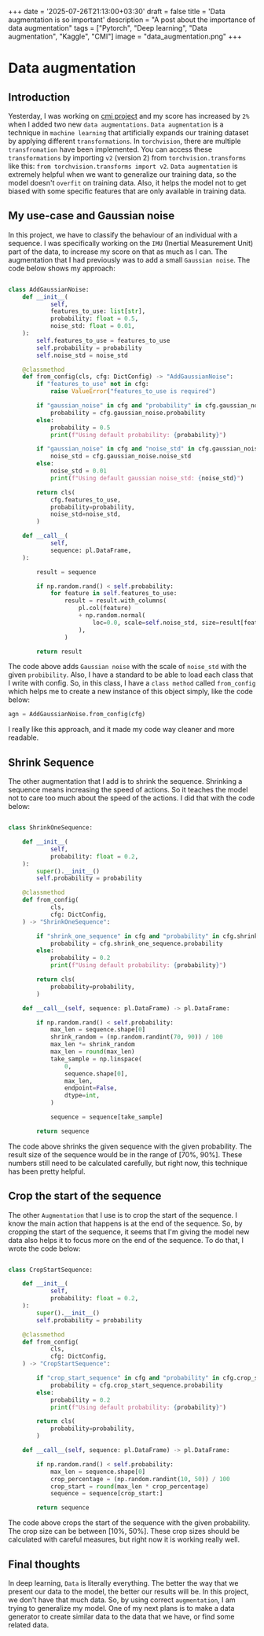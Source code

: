 +++
date = '2025-07-26T21:13:00+03:30'
draft = false
title = 'Data augmentation is so important'
description = "A post about the importance of data augmentation"
tags = ["Pytorch", "Deep learning", "Data augmentation", "Kaggle", "CMI"]
image = "data_augmentation.png"
+++

# Data augmentation

## Introduction

Yesterday, I was working on [cmi project](https://www.kaggle.com/competitions/cmi-detect-behavior-with-sensor-data)
and my score has increased by `2%` when I added two new `data augmentations`.
`Data augmentation` is a technique in `machine learning` that artificially expands
our training dataset by applying different `transformations`.
In `torchvision`, there are multiple `transfromation` have been implemented.
You can access these `transformations` by importing `v2` (version 2) from
`torchvision.transforms` like this:
`from torchvision.transforms import v2`.
`Data augmentation` is extremely helpful when we want to generalize
our training data, so the model doesn't `overfit` on training data.
Also, it helps the model not to get biased with some specific features
that are only available in training data.

## My use-case and Gaussian noise

In this project, we have to classify the behaviour of an individual with
a sequence.
I was specifically working on the `IMU` (Inertial Measurement Unit) part of
the data, to increase my score on that as much as I can.
The augmentation that I had previously was to add a small `Gaussian noise`.
The code below shows my approach:

```python

class AddGaussianNoise:
    def __init__(
            self,
            features_to_use: list[str],
            probability: float = 0.5,
            noise_std: float = 0.01,
    ):
        self.features_to_use = features_to_use
        self.probability = probability
        self.noise_std = noise_std

    @classmethod
    def from_config(cls, cfg: DictConfig) -> "AddGaussianNoise":
        if "features_to_use" not in cfg:
            raise ValueError("features_to_use is required")

        if "gaussian_noise" in cfg and "probability" in cfg.gaussian_noise:
            probability = cfg.gaussian_noise.probability
        else:
            probability = 0.5
            print(f"Using default probability: {probability}")

        if "gaussian_noise" in cfg and "noise_std" in cfg.gaussian_noise:
            noise_std = cfg.gaussian_noise.noise_std
        else:
            noise_std = 0.01
            print(f"Using default gaussian noise_std: {noise_std}")

        return cls(
            cfg.features_to_use,
            probability=probability,
            noise_std=noise_std,
        )

    def __call__(
            self,
            sequence: pl.DataFrame,
    ):

        result = sequence

        if np.random.rand() < self.probability:
            for feature in self.features_to_use:
                result = result.with_columns(
                    pl.col(feature)
                    + np.random.normal(
                        loc=0.0, scale=self.noise_std, size=result[feature].shape
                    ),
                )

        return result

```

The code above adds `Gaussian noise` with the scale of `noise_std`
with the given `probibility`.
Also, I have a standard to be able to load each class that I write with
config.
So, in this class, I have a `class method` called `from_config` which
helps me to create a new instance of this object simply, like the code below:

```python
agn = AddGaussianNoise.from_config(cfg)
```

I really like this approach, and it made my code way cleaner and more readable.

## Shrink Sequence

The other augmentation that I add is to shrink the sequence.
Shrinking a sequence means increasing the speed of actions.
So it teaches the model not to care too much about the speed of the actions.
I did that with the code below:

```python

class ShrinkOneSequence:

    def __init__(
            self,
            probability: float = 0.2,
    ):
        super().__init__()
        self.probability = probability

    @classmethod
    def from_config(
            cls,
            cfg: DictConfig,
    ) -> "ShrinkOneSequence":

        if "shrink_one_sequence" in cfg and "probability" in cfg.shrink_one_sequence:
            probability = cfg.shrink_one_sequence.probability
        else:
            probability = 0.2
            print(f"Using default probability: {probability}")

        return cls(
            probability=probability,
        )

    def __call__(self, sequence: pl.DataFrame) -> pl.DataFrame:

        if np.random.rand() < self.probability:
            max_len = sequence.shape[0]
            shrink_random = (np.random.randint(70, 90)) / 100
            max_len *= shrink_random
            max_len = round(max_len)
            take_sample = np.linspace(
                0,
                sequence.shape[0],
                max_len,
                endpoint=False,
                dtype=int,
            )

            sequence = sequence[take_sample]

        return sequence


```

The code above shrinks the given sequence with the given probability.
The result size of the sequence would be in the range of [70%, 90%].
These numbers still need to be calculated carefully, but right now, this
technique has been pretty helpful.

## Crop the start of the sequence

The other `Augmentation` that I use is to crop the start of the sequence.
I know the main action that happens is at the end of the sequence.
So, by cropping the start of the sequence, it seems that I'm giving
the model new data also helps it to focus more on the end of the sequence.
To do that, I wrote the code below:

```python

class CropStartSequence:

    def __init__(
            self,
            probability: float = 0.2,
    ):
        super().__init__()
        self.probability = probability

    @classmethod
    def from_config(
            cls,
            cfg: DictConfig,
    ) -> "CropStartSequence":

        if "crop_start_sequence" in cfg and "probability" in cfg.crop_start_sequence:
            probability = cfg.crop_start_sequence.probability
        else:
            probability = 0.2
            print(f"Using default probability: {probability}")

        return cls(
            probability=probability,
        )

    def __call__(self, sequence: pl.DataFrame) -> pl.DataFrame:

        if np.random.rand() < self.probability:
            max_len = sequence.shape[0]
            crop_percentage = (np.random.randint(10, 50)) / 100
            crop_start = round(max_len * crop_percentage)
            sequence = sequence[crop_start:]

        return sequence

```

The code above crops the start of the sequence with the given probability.
The crop size can be between [10%, 50%].
These crop sizes should be calculated with careful measures, but right now
it is working really well.

## Final thoughts

In deep learning, `Data` is literally everything.
The better the way that we present our data to the model, the better
our results will be.
In this project, we don't have that much data.
So, by using correct `augmentation`, I am trying to generalize my model.
One of my next plans is to make a data generator to create similar data
to the data that we have, or find some related data.
